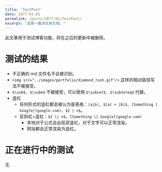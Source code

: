 ```yaml
---
title: 'TestPost'
date: 2077-01-01
permalink: /posts/2077/01/TestPost/
excerpt: "这是一篇测试用文档。"
---
```


此文章用于测试博客功能，将在之后的更新中被删除。

# 测试的结果

- 不正确的 md 文件名不会被识别。
- `<img src="../images/portfolio/diamond_rush.gif"/>` 这样的相对路径写法不被接受。
- `$\sub$, $\sube$` 不被接受，可以使用 `$\subset$, $\subseteq$` 代替。
- 竖杠
  - 任何形式的竖杠都会被认为是表格：`|a|b|`、`$|a| + |b|$`、`[Something | Google](google.com)`、`$2 | n$`。
  - 反斜杠+竖杠：`$2 \| n$`、`[Something \| Google](google.com)`
    - 本地对于公式会出现双竖杠，对于文字可以正常渲染。
    - 网站都会正常渲染为竖杠。

# 正在进行中的测试

无